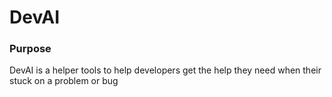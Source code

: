 # DevAI

### Purpose
DevAI is a helper tools to help developers get the help they need when their stuck on a problem or bug
